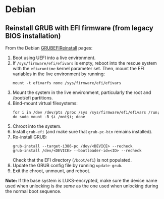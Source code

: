 # Debian

## Reinstall GRUB with EFI firmware (from legacy BIOS installation)

From the Debian [GRUBEFIReinstall](https://wiki.debian.org/GrubEFIReinstall)
pages:

1. Boot using UEFI into a live environment.
2. If `/sys/firmware/efi/efivars` is empty, reboot into the rescue system with
   the `efi=runtime` kernel parameter set. Then, mount the EFI variables in the
   live environment by running:
   ```
   mount -t efivarfs none /sys/firmware/efi/efivars
   ```
3. Mount the system in the live environment, particularly the root and
   /boot/efi partitions.
4. Bind-mount virtual filesystems:
   ```
   for i in /dev /dev/pts /proc /sys /sys/firmware/efi/efivars /run; do sudo mount -B $i /mnt$i; done
   ```
5. Chroot into the system.
6. Install `grub-efi` (and make sure that `grub-pc-bin` remains installed).
7. Re-install GRUB:
   ```
   grub-install --target-i386-pc /dev/<DEVICE> --recheck
   grub-install /dev/<DEVICE> --bootloader-id=<ID> --recheck
   ```
   Check that the EFI directory (`/boot/efi`) is not populated.
8. Update the GRUB config file by running `update-grub`.
9. Exit the chroot, unmount, and reboot.

**Note:** If the base system is LUKS-encrypted, make sure the device name used
when unlocking is *the same* as the one used when unlocking during the normal
boot sequence.
